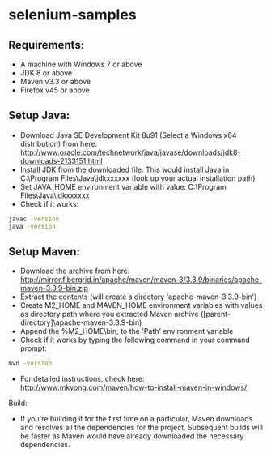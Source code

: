 # selenium-samples

## Requirements: 
- A machine with Windows 7 or above
- JDK 8 or above
- Maven v3.3 or above
- Firefox v45 or above

## Setup Java:
- Download Java SE Development Kit 8u91 (Select a Windows x64 distribution) from here: http://www.oracle.com/technetwork/java/javase/downloads/jdk8-downloads-2133151.html
- Install JDK from the downloaded file. This would install Java in C:\Program Files\Java\jdkxxxxxx (look up your actual installation path)
- Set JAVA_HOME environment variable with value: C:\Program Files\Java\jdkxxxxxx
- Check if it works:
```sh
javac -version
java -version
```

## Setup Maven:
- Download the archive from here: http://mirror.fibergrid.in/apache/maven/maven-3/3.3.9/binaries/apache-maven-3.3.9-bin.zip
- Extract the contents (will create a directory 'apache-maven-3.3.9-bin')
- Create M2_HOME and MAVEN_HOME environment variables with values as directory path where you extracted Maven archive ([parent-directory]\apache-maven-3.3.9-bin)
- Append the %M2_HOME\bin; to the 'Path' environment variable
- Check if it works by typing the following command in your command prompt:
```sh
mvn -version
```
- For detailed instructions, check here: http://www.mkyong.com/maven/how-to-install-maven-in-windows/

Build:
- If you're building it for the first time on a particular, Maven downloads and resolves all the dependencies for the project. Subsequent builds will be faster as Maven would have already downloaded the necessary dependencies.
